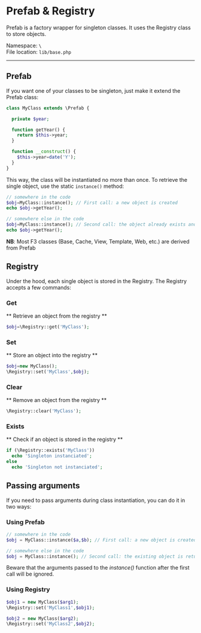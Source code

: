 # Prefab & Registry

Prefab is a factory wrapper for singleton classes. It uses the Registry class to store objects.

Namespace: `\` <br>
File location: `lib/base.php`

---

## Prefab

If you want one of your classes to be singleton, just make it extend the Prefab class:

```php
class MyClass extends \Prefab {

  private $year;

  function getYear() {
    return $this->year;
  }

  function __construct() {
    $this->year=date('Y');
  }
}
```

This way, the class will be instantiated no more than once. To retrieve the single object, use the static `instance()` method:

```php
// somewhere in the code
$obj=MyClass::instance(); // First call: a new object is created
echo $obj->getYear();

// somewhere else in the code
$obj=MyClass::instance(); // Second call: the object already exists and is simply returned
echo $obj->getYear();
```

<div class="alert alert-info">
<i class="icon-thumbs-up"></i> <strong>NB</strong>: Most F3 classes (Base, Cache, View, Template, Web, etc.) are derived from Prefab
</div>

## Registry

Under the hood, each single object is stored in the Registry. The Registry accepts a few commands:

### Get

** Retrieve an object from the registry **

```php
$obj=\Registry::get('MyClass');
```

### Set

** Store an object into the registry **

```php
$obj=new MyClass();
\Registry::set('MyClass',$obj);
```

### Clear

** Remove an object from the registry **

```php
\Registry::clear('MyClass');
```

### Exists

** Check if an object is stored in the registry **

```php
if (\Registry::exists('MyClass'))
  echo 'Singleton instanciated';
else
  echo 'Singleton not instanciated';
```

## Passing arguments

If you need to pass arguments during class instantiation, you can do it in two ways:

### Using Prefab

```php
// somewhere in the code
$obj = MyClass::instance($a,$b); // First call: a new object is created

// somewhere else in the code
$obj = MyClass::instance(); // Second call: the existing object is returned
```

<div class="alert alert-warning">
<i class="icon-warning-sign"></i> Beware that the arguments passed to the <em>instance()</em> function after the first call will be ignored.
</div>

### Using Registry

```php
$obj1 = new MyClass($arg1);
\Registry::set('MyClass1',$obj1);

$obj2 = new MyClass($arg2);
\Registry::set('MyClass2',$obj2);
```
